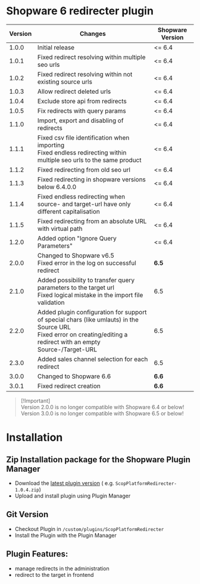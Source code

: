# Shopware 6 redirecter plugin

| Version | Changes                                                                                                                                                                 | Shopware Version   |
|---------|-------------------------------------------------------------------------------------------------------------------------------------------------------------------------|--------------------|
| 1.0.0   | Initial release                                                                                                                                                         | <= 6.4             |
| 1.0.1   | Fixed redirect resolving within multiple seo urls                                                                                                                       | <= 6.4             |
| 1.0.2   | Fixed redirect resolving within not existing source urls                                                                                                                | <= 6.4             |
| 1.0.3   | Allow redirect deleted urls                                                                                                                                             | <= 6.4             |
| 1.0.4   | Exclude store api from redirects                                                                                                                                        | <= 6.4             |
| 1.0.5   | Fix redirects with query params                                                                                                                                         | <= 6.4             |
| 1.1.0   | Import, export and disabling of redirects                                                                                                                               | <= 6.4             |
| 1.1.1   | Fixed csv file identification when importing<br>Fixed endless redirecting within multiple seo urls to the same product                                                  | <= 6.4             |
| 1.1.2   | Fixed redirecting from old seo url                                                                                                                                      | <= 6.4             |
| 1.1.3   | Fixed redirecting in shopware versions below 6.4.0.0                                                                                                                    | <= 6.4             |
| 1.1.4   | Fixed endless redirecting when source- and target-url have only different capitalisation                                                                                | <= 6.4             |
| 1.1.5   | Fixed redirecting from an absolute URL with virtual path                                                                                                                | <= 6.4             |
| 1.2.0   | Added option "Ignore Query Parameters"                                                                                                                                  | <= 6.4             |
| 2.0.0   | Changed to Shopware v6.5<br>Fixed error in the log on successful redirect                                                                                               | **6.5**            |
| 2.1.0   | Added possibility to transfer query parameters to the target url<br>Fixed logical mistake in the import file validation                                                 | 6.5                |
| 2.2.0   | Added plugin configuration for support of special chars (like umlauts) in the Source URL<br>Fixed error on creating/editing a redirect with an empty Source-/Target-URL | 6.5                |
| 2.3.0   | Added sales channel selection for each redirect                                                                                                                         | 6.5                |
| 3.0.0   | Changed to Shopware 6.6                                                                                                                                                 | **6.6**            |
| 3.0.1   | Fixed redirect creation                                                                                                                                                 | **6.6**            |

> [!Important]\
> Version 2.0.0 is no longer compatible with Shopware 6.4 or below!\
> Version 3.0.0 is no longer compatible with Shopware 6.5 or below!

# Installation

## Zip Installation package for the Shopware Plugin Manager

* Download the [latest plugin version](https://github.com/scope01-GmbH/ScopPlatformRedirecter/releases/latest/) (
  e.g. `ScopPlatformRedirecter-1.0.4.zip`)
* Upload and install plugin using Plugin Manager

## Git Version

* Checkout Plugin in `/custom/plugins/ScopPlatformRedirecter`
* Install the Plugin with the Plugin Manager

## Plugin Features:

* manage redirects in the administration
* redirect to the target in frontend
